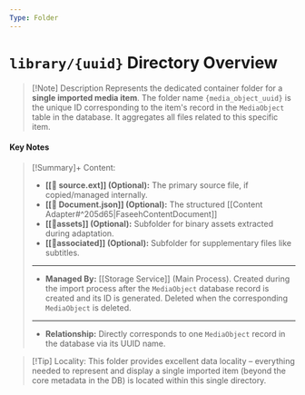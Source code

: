 ```yaml
---
Type: Folder
---
```

# `library/{uuid}` Directory Overview

> [!Note] Description
> Represents the dedicated container folder for a **single imported media item**. The folder name `{media_object_uuid}` is the unique ID corresponding to the item's record in the `MediaObject` table in the database. It aggregates all files related to this specific item.

#### Key Notes

> [!Summary]+ Content:
> - **[[📄 source.ext]] (Optional):** The primary source file, if copied/managed internally.
> - **[[📄 Document.json]] (Optional):** The structured [[Content Adapter#^205d65|FaseehContentDocument]]
> - **[[📂assets]] (Optional):** Subfolder for binary assets extracted during adaptation.
> - **[[📂associated]] (Optional):** Subfolder for supplementary files like subtitles. 
> ---
> - **Managed By:** [[Storage Service]] (Main Process). Created during the import process after the `MediaObject` database record is created and its ID is generated. Deleted when the corresponding `MediaObject` is deleted.
> ---
> - **Relationship:** Directly corresponds to one `MediaObject` record in the database via its UUID name.

> [!Tip] Locality:
> This folder provides excellent data locality – everything needed to represent and display a single imported item (beyond the core metadata in the DB) is located within this single directory.